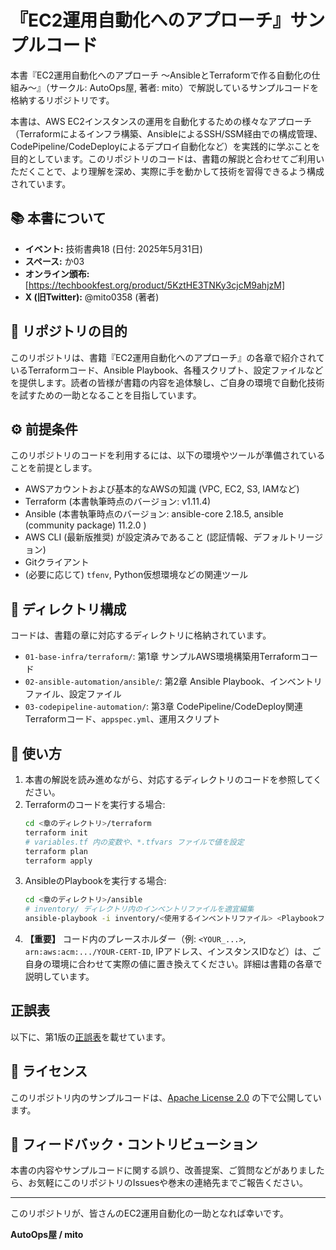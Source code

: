 # 『EC2運用自動化へのアプローチ』サンプルコード

本書『EC2運用自動化へのアプローチ ～AnsibleとTerraformで作る自動化の仕組み～』（サークル: AutoOps屋, 著者: mito）で解説しているサンプルコードを格納するリポジトリです。

本書は、AWS EC2インスタンスの運用を自動化するための様々なアプローチ（Terraformによるインフラ構築、AnsibleによるSSH/SSM経由での構成管理、CodePipeline/CodeDeployによるデプロイ自動化など）を実践的に学ぶことを目的としています。このリポジトリのコードは、書籍の解説と合わせてご利用いただくことで、より理解を深め、実際に手を動かして技術を習得できるよう構成されています。

## 📚 本書について

* **イベント:** 技術書典18 (日付: 2025年5月31日)
* **スペース:** か03
* **オンライン頒布:** [https://techbookfest.org/product/5KztHE3TNKy3cjcM9ahjzM]
* **X (旧Twitter):** @mito0358 (著者)

## 🎯 リポジトリの目的

このリポジトリは、書籍『EC2運用自動化へのアプローチ』の各章で紹介されているTerraformコード、Ansible Playbook、各種スクリプト、設定ファイルなどを提供します。読者の皆様が書籍の内容を追体験し、ご自身の環境で自動化技術を試すための一助となることを目指しています。

## ⚙️ 前提条件

このリポジトリのコードを利用するには、以下の環境やツールが準備されていることを前提とします。

* AWSアカウントおよび基本的なAWSの知識 (VPC, EC2, S3, IAMなど)
* Terraform (本書執筆時点のバージョン: v1.11.4)
* Ansible (本書執筆時点のバージョン: ansible-core 2.18.5, ansible (community package) 11.2.0 )
* AWS CLI (最新版推奨) が設定済みであること (認証情報、デフォルトリージョン)
* Gitクライアント
* (必要に応じて) `tfenv`, Python仮想環境などの関連ツール

## 📂 ディレクトリ構成

コードは、書籍の章に対応するディレクトリに格納されています。

* `01-base-infra/terraform/`: 第1章 サンプルAWS環境構築用Terraformコード
* `02-ansible-automation/ansible/`: 第2章 Ansible Playbook、インベントリファイル、設定ファイル
* `03-codepipeline-automation/`: 第3章 CodePipeline/CodeDeploy関連Terraformコード、`appspec.yml`、運用スクリプト

## 🚀 使い方

1.  本書の解説を読み進めながら、対応するディレクトリのコードを参照してください。
2.  Terraformのコードを実行する場合:
    ```bash
    cd <章のディレクトリ>/terraform
    terraform init
    # variables.tf 内の変数や、*.tfvars ファイルで値を設定
    terraform plan
    terraform apply
    ```
3.  AnsibleのPlaybookを実行する場合:
    ```bash
    cd <章のディレクトリ>/ansible
    # inventory/ ディレクトリ内のインベントリファイルを適宜編集
    ansible-playbook -i inventory/<使用するインベントリファイル> <Playbookファイル名>.yml
    ```
4.  **【重要】** コード内のプレースホルダー（例: `<YOUR_...>`, `arn:aws:acm:.../YOUR-CERT-ID`, IPアドレス、インスタンスIDなど）は、ご自身の環境に合わせて実際の値に置き換えてください。詳細は書籍の各章で説明しています。

## 正誤表

以下に、第1版の[正誤表](正誤表.md)を載せています。

## 📄 ライセンス

このリポジトリ内のサンプルコードは、[Apache License 2.0](LICENSE) の下で公開しています。

## 💬 フィードバック・コントリビューション

本書の内容やサンプルコードに関する誤り、改善提案、ご質問などがありましたら、お気軽にこのリポジトリのIssuesや巻末の連絡先までご報告ください。

---

このリポジトリが、皆さんのEC2運用自動化の一助となれば幸いです。

**AutoOps屋 / mito**